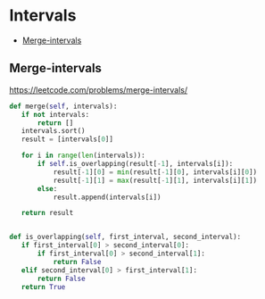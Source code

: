  # Intervals

+ [Merge-intervals](#merge-intervals)

 ## Merge-intervals

 https://leetcode.com/problems/merge-intervals/ 

 ```python
def merge(self, intervals):
    if not intervals:
        return []
    intervals.sort()
    result = [intervals[0]]

    for i in range(len(intervals)):
        if self.is_overlapping(result[-1], intervals[i]):
            result[-1][0] = min(result[-1][0], intervals[i][0])
            result[-1][1] = max(result[-1][1], intervals[i][1])
        else:
            result.append(intervals[i])

    return result


def is_overlapping(self, first_interval, second_interval):
    if first_interval[0] > second_interval[0]:
        if first_interval[0] > second_interval[1]:
            return False
    elif second_interval[0] > first_interval[1]:
        return False
    return True

 ```